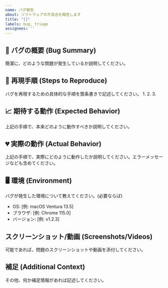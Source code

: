 ```yaml
---
name: バグ報告
about: ソフトウェアの不具合を報告します
title: "[]"
labels: bug, triage
assignees: ''
---
```


## 🐞 バグの概要 (Bug Summary)
簡潔に、どのような問題が発生しているか説明してください。

## 📝 再現手順 (Steps to Reproduce)
バグを再現するための具体的な手順を箇条書きで記述してください。
1.
2.
3.

## 📈 期待する動作 (Expected Behavior)
上記の手順で、本来どのように動作すべきか説明してください。

## 💔 実際の動作 (Actual Behavior)
上記の手順で、実際にどのように動作したか説明してください。エラーメッセージなども含めてください。

## 🖥 環境 (Environment)
バグが発生した環境について教えてください。(必要ならば)
- OS: [例: macOS Ventura 13.5]
- ブラウザ: [例: Chrome 115.0]
- バージョン: [例: v1.2.3]

## スクリーンショット/動画 (Screenshots/Videos)
可能であれば、問題のスクリーンショットや動画を添付してください。

## 補足 (Additional Context)
その他、何か補足情報があれば記述してください。